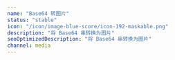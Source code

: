```yaml
---
name: "Base64 转图片"
status: "stable"
icon: "/icon/image-blue-score/icon-192-maskable.png"
description: "将 Base64 串转换为图片"
seoOptimizedDescription: "将 Base64 串转换为图片"
channel: media
---
```

